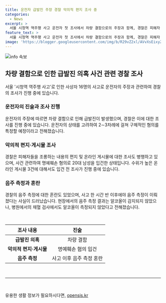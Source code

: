 ```yaml
---
title: 운전자 급발진 주장 경찰 악의적 편지 조사 중
categories:
  - News
excerpt: >
  서울 시청역 역주행 사고 운전자 첫 조사에서 차량 결함으로의 주장과 함께, 경찰은 피해자 조롱 내용의 악의적 편지와 온라인 게시물 조사에 전념하고 있다. 입원 중인 운전자의 건강 상태를 고려해 세밀한 사고 상황 캐묻기보다는 진술에 집중하며 추가 조사를 예고하고 있으며, 또한 음주 측정과 관련하여 경찰의 정보 제공에 혼란이 있어 사회적 논란이 빚어지고 있다. (150자)
feature_text: >
  서울 시청역 역주행 사고 운전자 첫 조사에서 차량 결함으로의 주장과 함께, 경찰은 피해자 조롱 내용의 악의적 편지와 온라인 게시물 조사에 전념하고 있다. 입원 중인 운전자의 건강 상태를 고려해 세밀한 사고 상황 캐묻기보다는 진술에 집중하며 추가 조사를 예고하고 있으며, 또한 음주 측정과 관련하여 경찰의 정보 제공에 혼란이 있어 사회적 논란이 빚어지고 있다. (150자)
image: 'https://blogger.googleusercontent.com/img/b/R29vZ2xl/AVvXsEixyZcFfHzMRdzZMjFBmAUKJYCLCGyLL1o632UiGVXcaFdKo_bkvkuCioo0uUKlGfBVcT3P84aROyZIXSBEx3Aw5nCQ3pTgDom1WDC4m8eifvWiAmWEEVb4x6G_l8C0QH225ldMjyaFvpxGEBGNO37VmDTDMHGhJPq73UglMfDca1-0aw/s1600/blogspot.png'
---
```


<p><img src="https://blogger.googleusercontent.com/img/b/R29vZ2xl/AVvXsEixyZcFfHzMRdzZMjFBmAUKJYCLCGyLL1o632UiGVXcaFdKo_bkvkuCioo0uUKlGfBVcT3P84aROyZIXSBEx3Aw5nCQ3pTgDom1WDC4m8eifvWiAmWEEVb4x6G_l8C0QH225ldMjyaFvpxGEBGNO37VmDTDMHGhJPq73UglMfDca1-0aw/s1600/blogspot.png" alt="info 속보" /></p>

<h2 data-ke-size="size26">차량 결함으로 인한 급발진 의혹 사건 관련 경찰 조사</h2>

<p data-ke-size="size16">서울 '시청역 역주행 사고'로 인한 사상자 16명의 사고로 운전자의 주장과 관련하여 경찰의 조사가 진행 중에 있습니다.</p>

<h3>운전자의 진술과 조사 진행</h3>

<p data-ke-size="size16">운전자의 주장에 따르면 차량 결함으로 인해 급발진이 발생했으며, 경찰은 이에 대한 조사를 진행 중에 있습니다. 운전자의 상태를 고려하여 2∼3차례에 걸쳐 구체적인 혐의를 특정할 예정이라고 전해졌습니다.</p>

<h3>악의적 편지·게시물 조사</h3>

<p data-ke-size="size16">경찰은 피해자들을 조롱하는 내용의 편지 및 온라인 게시물에 대한 조사도 병행하고 있으며, 사건 관련하여 명예훼손 혐의로 20대 남성을 입건한 상태입니다. 수위가 높은 온라인 게시물 3건에 대해서도 입건 전 조사가 진행 중에 있습니다.</p>

<h3>음주 측정과 혼란</h3>

<p data-ke-size="size16">경찰의 음주 측정에 대한 혼란도 있었으며, 사고 한 시간 반 이후에야 음주 측정이 이뤄졌다는 사실이 드러났습니다. 현장에서의 음주 측정 결과는 알코올이 감지되지 않았으나, 병원에서의 채혈 검사에서도 알코올이 측정되지 않았다고 전해졌습니다.</p>

<p data-ke-size="size16">&nbsp;</p>

<table>
    <thead>
        <tr>
            <th style="text-align: center;">조사 내용</th>
            <th style="text-align: center;">진술</th>
        </tr>
    </thead>
    <tbody>
        <tr>
            <td style="text-align: center;"><b>급발진 의혹</b></td>
            <td style="text-align: center;">차량 결함</td>
        </tr>
        <tr>
            <td style="text-align: center;"><b>악의적 편지·게시물</b></td>
            <td style="text-align: center;">명예훼손 혐의 입건</td>
        </tr>
        <tr>
            <td style="text-align: center;"><b>음주 측정</b></td>
            <td style="text-align: center;">사고 이후 음주 측정 혼란</td>
        </tr>
    </tbody>
</table>

<p data-ke-size="size16">&nbsp;</p>

<hr>

<p data-ke-size="size16">&nbsp;</p>
유용한 생활 정보가 필요하시다면, <a href="https://opensis.kr" rel="dofollow">opensis.kr</a>


